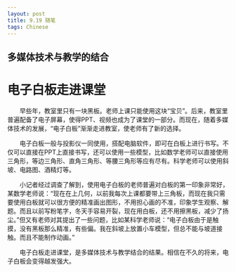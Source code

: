 ```yaml
---
layout: post
title: 9.19 随笔
tags: Chinese
---
```


多媒体技术与教学的结合
----------

电子白板走进课堂
==========
　　早些年，教室里只有一块黑板。老师上课只能使用这块“宝贝”。后来，教室里普遍配备了电子屏幕，使得PPT、视频也成为了课堂的一部分。而现在，随着多媒体技术的发展，“电子白板”渐渐走进教室，使老师有了新的选择。

　　电子白板一般与投影仪一同使用，搭配电脑软件，即可在白板上进行书写。不仅可以直接在PPT上直接书写，还可以使用一些模型，比如数学老师可以直接使用三角形，等边三角形、直角三角形、等腰三角形等应有尽有。科学老师可以使用斜坡、电路图、酒精灯等。

　　小记者经过调查了解到，使用电子白板的老师普遍对白板的第一印象非常好，某数学老师说：“现在在上几何，以前我每次上课都要带上三角板，而现在我只需要使用白板就可以很方便的精准画出图形，不用担心画的不准，印象学生观察、解题。而且以前写粉笔字，冬天手容易开裂，现在用白板，还不用擦黑板，减少了扬尘。”但又有老师对其提出了一些问题，比如某科学老师说：“电子白板由于是触摸，没有黑板那么精准，有些偏。我在斜坡上放置小车模型，但总不能与坡道接触。而且不能制作动画。”

　　电子白板走进课堂，是多媒体技术与教学结合的结果。相信在不久的将来，电子白板会变得越发强大。
